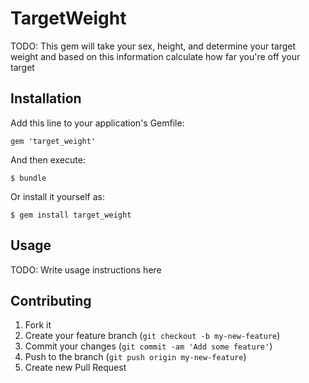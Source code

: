 # TargetWeight

TODO: This gem will take your sex, height, and determine your target
weight and based on this information calculate how far you're off
your target

## Installation

Add this line to your application's Gemfile:

    gem 'target_weight'

And then execute:

    $ bundle

Or install it yourself as:

    $ gem install target_weight

## Usage

TODO: Write usage instructions here

## Contributing

1. Fork it
2. Create your feature branch (`git checkout -b my-new-feature`)
3. Commit your changes (`git commit -am 'Add some feature'`)
4. Push to the branch (`git push origin my-new-feature`)
5. Create new Pull Request
